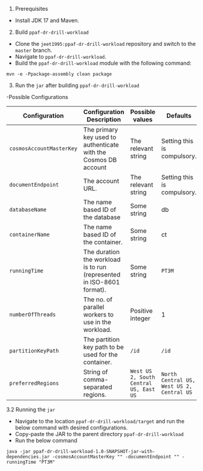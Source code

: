 
1. Prerequisites

- Install JDK 17 and Maven.

2. Build `ppaf-dr-drill-workload`

- Clone the `jeet1995:ppaf-dr-drill-workload` repository and switch to the `master` branch.
- Navigate to `ppaf-dr-drill-workload`.
- Build the `ppaf-dr-drill-workload` module with the following command:

```
mvn -e -Ppackage-assembly clean package
```

3. Run the `jar` after building `ppaf-dr-drill-workload`

-Possible Configurations

| Configuration            | Configuration Description                                             | Possible values                        | Defaults                                  |
|--------------------------|-----------------------------------------------------------------------|----------------------------------------|-------------------------------------------|
| `cosmosAccountMasterKey` | The primary key used to authenticate with the Cosmos DB account       | The relevant string                    | Setting this is compulsory.               |
| `documentEndpoint`       | The account URL.                                                      | The relevant string                    | Setting this is compulsory.               |
| `databaseName`           | The name based ID of the database                                     | Some string                            | db                                        |
| `containerName`          | The name based ID of the container.                                   | Some string                            | ct                                        |
| `runningTime`            | The duration the workload is to run (represented in ISO-8601 format). | Some string                            | `PT3M`                                    |
| `numberOfThreads`        | The no. of parallel workers to use in the workload.                   | Positive integer                       | 1                                         |
| `partitionKeyPath`       | The partition key path to be used for the container.                  | `/id`                                  | `/id`                                     |
| `preferredRegions`       | String of comma-separated regions.                                    | `West US 2, South Central US, East US` | `North Central US, West US 2, Central US` |

3.2 Running the `jar`

- Navigate to the location `ppaf-dr-drill-workload/target` and run the below command with desired configurations.
- Copy-paste the JAR to the parent directory `ppaf-dr-drill-workload`
- Run the below command
```
java -jar ppaf-dr-drill-workload-1.0-SNAPSHOT-jar-with-dependencies.jar -cosmosAccountMasterKey "" -documentEndpoint "" -runningTime "PT3M"
```